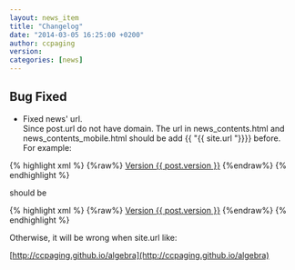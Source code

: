 ```yaml
---
layout: news_item
title: "Changelog"
date: "2014-03-05 16:25:00 +0200"
author: ccpaging
version: 
categories: [news]
---
```


Bug Fixed
-----

 * Fixed news' url.  
   Since post.url do not have domain. The url in news_contents.html and news_contents_mobile.html should be add {{ "{{ site.url "}}}} before.  
   For example:

{% highlight xml %}
{%raw%}
   <a href="{{ post.url }}">Version {{ post.version }}</a>
{%endraw%}
{% endhighlight %}

   should be

{% highlight xml %}
{%raw%}
   <a href="{{ site.url }}{{ post.url }}">Version {{ post.version }}</a>
{%endraw%}
{% endhighlight %}

   Otherwise, it will be wrong when site.url like:

   [http://ccpaging.github.io/algebra](http://ccpaging.github.io/algebra)

